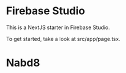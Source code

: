 # Firebase Studio

This is a NextJS starter in Firebase Studio.

To get started, take a look at src/app/page.tsx.
# Nabd8
